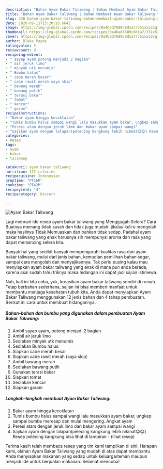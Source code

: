 ```yaml
---
description: "Bahan Ayam Bakar Taliwang | Bahan Membuat Ayam Bakar Taliwang Yang Bikin Ngiler"
title: "Bahan Ayam Bakar Taliwang | Bahan Membuat Ayam Bakar Taliwang Yang Bikin Ngiler"
slug: 330-bahan-ayam-bakar-taliwang-bahan-membuat-ayam-bakar-taliwang-yang-bikin-ngiler
date: 2020-09-11T15:20:28.664Z
image: https://img-global.cpcdn.com/recipes/0a4bad7689c8d1a7/751x532cq70/ayam-bakar-taliwang-foto-resep-utama.jpg
thumbnail: https://img-global.cpcdn.com/recipes/0a4bad7689c8d1a7/751x532cq70/ayam-bakar-taliwang-foto-resep-utama.jpg
cover: https://img-global.cpcdn.com/recipes/0a4bad7689c8d1a7/751x532cq70/ayam-bakar-taliwang-foto-resep-utama.jpg
author: Blake Payne
ratingvalue: 5
reviewcount: 9
recipeingredient:
- " sayap ayam potong menjadi 2 bagian"
- " air jeruk limo"
- " minyak utk menumis"
- " Bumbu halus"
- " cabe merah besar"
- " cabe rawit merah saya skip"
- " bawang merah"
- " bawang putih"
- " terasi bakar"
- " tomat"
- " kencur"
- " garam"
recipeinstructions:
- "Bakar ayam hingga kecoklatan"
- "Tumis bumbu halus sampai wangi lalu masukkan ayam bakar, ungkep sampai bumbu meresap dan mulai mengering. Angkat ayam"
- "Peresi atam dengan jeruk limo dan bakar ayam sampai wangi"
- "Sajikan ayam dengan lalapan(pelecing kangkung lebih nikmat😋😋) Resep pelecing kangkung bisa lihat di lampiran             (lihat resep)"
categories:
- Resep
tags:
- ayam
- bakar
- taliwang

katakunci: ayam bakar taliwang 
nutrition: 172 calories
recipecuisine: Indonesian
preptime: "PT16M"
cooktime: "PT42M"
recipeyield: "4"
recipecategory: Dessert

---
```



![Ayam Bakar Taliwang](https://img-global.cpcdn.com/recipes/0a4bad7689c8d1a7/751x532cq70/ayam-bakar-taliwang-foto-resep-utama.jpg)

Lagi mencari ide resep ayam bakar taliwang yang Menggugah Selera? Cara Buatnya memang tidak susah dan tidak juga mudah. jikalau keliru mengolah maka hasilnya Tidak Memuaskan dan bahkan tidak sedap. Padahal ayam bakar taliwang yang enak harusnya sih mempunyai aroma dan rasa yang dapat memancing selera kita.

Banyak hal yang sedikit banyak mempengaruhi kualitas rasa dari ayam bakar taliwang, mulai dari jenis bahan, kemudian pemilihan bahan segar, sampai cara mengolah dan menyajikannya. Tak perlu pusing kalau mau menyiapkan ayam bakar taliwang yang enak di mana pun anda berada, karena asal sudah tahu triknya maka hidangan ini dapat jadi sajian istimewa.




Nah, kali ini kita coba, yuk, kreasikan ayam bakar taliwang sendiri di rumah. Tetap berbahan sederhana, sajian ini bisa memberi manfaat untuk membantu menjaga kesehatan tubuh kita. Anda dapat menyiapkan Ayam Bakar Taliwang menggunakan 12 jenis bahan dan 4 tahap pembuatan. Berikut ini cara untuk membuat hidangannya.

<!--inarticleads1-->

##### Bahan-bahan dan bumbu yang digunakan dalam pembuatan Ayam Bakar Taliwang:

1. Ambil  sayap ayam, potong menjadi 2 bagian
1. Ambil  air jeruk limo
1. Sediakan  minyak utk menumis
1. Sediakan  Bumbu halus:
1. Siapkan  cabe merah besar
1. Siapkan  cabe rawit merah (saya skip)
1. Ambil  bawang merah
1. Sediakan  bawang putih
1. Gunakan  terasi bakar
1. Siapkan  tomat
1. Sediakan  kencur
1. Siapkan  garam




<!--inarticleads2-->

##### Langkah-langkah membuat Ayam Bakar Taliwang:

1. Bakar ayam hingga kecoklatan
1. Tumis bumbu halus sampai wangi lalu masukkan ayam bakar, ungkep sampai bumbu meresap dan mulai mengering. Angkat ayam
1. Peresi atam dengan jeruk limo dan bakar ayam sampai wangi
1. Sajikan ayam dengan lalapan(pelecing kangkung lebih nikmat😋😋) Resep pelecing kangkung bisa lihat di lampiran -             (lihat resep)




Terima kasih telah membaca resep yang tim kami tampilkan di sini. Harapan kami, olahan Ayam Bakar Taliwang yang mudah di atas dapat membantu Anda menyiapkan makanan yang sedap untuk keluarga/teman maupun menjadi ide untuk berjualan makanan. Selamat mencoba!
